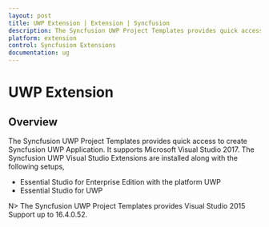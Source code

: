 ```yaml
---
layout: post
title: UWP Extension | Extension | Syncfusion
description: The Syncfusion UWP Project Templates provides quick access to create Syncfusion UWP Application by adding the required assemblies
platform: extension
control: Syncfusion Extensions
documentation: ug
---
```


# UWP Extension

## Overview

The Syncfusion UWP Project Templates provides quick access to create Syncfusion UWP Application. It supports Microsoft Visual Studio 2017. The Syncfusion UWP Visual Studio Extensions are installed along with the following setups,

* Essential Studio for Enterprise Edition with the platform UWP
* Essential Studio for UWP

N> The Syncfusion UWP Project Templates provides Visual Studio 2015 Support up to 16.4.0.52.
